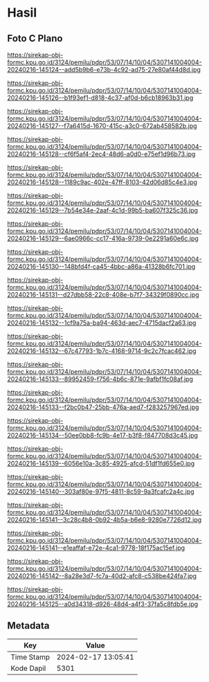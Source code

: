 # Hasil

## Foto C Plano

https://sirekap-obj-formc.kpu.go.id/3124/pemilu/pdpr/53/07/14/10/04/5307141004004-20240216-145124--add5b9b6-e73b-4c92-ad75-27e80af44d8d.jpg

https://sirekap-obj-formc.kpu.go.id/3124/pemilu/pdpr/53/07/14/10/04/5307141004004-20240216-145126--b1f93ef1-d818-4c37-af0d-b6cb18963b31.jpg

https://sirekap-obj-formc.kpu.go.id/3124/pemilu/pdpr/53/07/14/10/04/5307141004004-20240216-145127--f7a6415d-1670-415c-a3c0-672ab458582b.jpg

https://sirekap-obj-formc.kpu.go.id/3124/pemilu/pdpr/53/07/14/10/04/5307141004004-20240216-145128--cf6f5af4-2ec4-48d6-a0d0-e75ef1d96b73.jpg

https://sirekap-obj-formc.kpu.go.id/3124/pemilu/pdpr/53/07/14/10/04/5307141004004-20240216-145128--1189c9ac-402e-47ff-8103-42d06d85c4e3.jpg

https://sirekap-obj-formc.kpu.go.id/3124/pemilu/pdpr/53/07/14/10/04/5307141004004-20240216-145129--7b54e34e-2aaf-4c1d-99b5-ba607f325c36.jpg

https://sirekap-obj-formc.kpu.go.id/3124/pemilu/pdpr/53/07/14/10/04/5307141004004-20240216-145129--6ae0966c-cc17-416a-9739-0e2291a60e6c.jpg

https://sirekap-obj-formc.kpu.go.id/3124/pemilu/pdpr/53/07/14/10/04/5307141004004-20240216-145130--148bfd4f-ca45-4bbc-a86a-41328b6fc701.jpg

https://sirekap-obj-formc.kpu.go.id/3124/pemilu/pdpr/53/07/14/10/04/5307141004004-20240216-145131--d27dbb58-22c8-408e-b7f7-34329f0890cc.jpg

https://sirekap-obj-formc.kpu.go.id/3124/pemilu/pdpr/53/07/14/10/04/5307141004004-20240216-145132--1cf9a75a-ba94-463d-aec7-4715dacf2a63.jpg

https://sirekap-obj-formc.kpu.go.id/3124/pemilu/pdpr/53/07/14/10/04/5307141004004-20240216-145132--67c47793-1b7c-4168-9714-9c2c7fcac462.jpg

https://sirekap-obj-formc.kpu.go.id/3124/pemilu/pdpr/53/07/14/10/04/5307141004004-20240216-145133--89952459-f756-4b6c-871e-9afbf1fc08af.jpg

https://sirekap-obj-formc.kpu.go.id/3124/pemilu/pdpr/53/07/14/10/04/5307141004004-20240216-145133--f2bc0b47-25bb-476a-aed7-f283257967ed.jpg

https://sirekap-obj-formc.kpu.go.id/3124/pemilu/pdpr/53/07/14/10/04/5307141004004-20240216-145134--50ee0bb8-fc9b-4e17-b3f8-f847708d3c45.jpg

https://sirekap-obj-formc.kpu.go.id/3124/pemilu/pdpr/53/07/14/10/04/5307141004004-20240216-145139--6056e10a-3c85-4925-afcd-51df1fd655e0.jpg

https://sirekap-obj-formc.kpu.go.id/3124/pemilu/pdpr/53/07/14/10/04/5307141004004-20240216-145140--303af80e-97f5-4811-8c59-9a3fcafc2a4c.jpg

https://sirekap-obj-formc.kpu.go.id/3124/pemilu/pdpr/53/07/14/10/04/5307141004004-20240216-145141--3c28c4b8-0b92-4b5a-b6e8-9280e7726d12.jpg

https://sirekap-obj-formc.kpu.go.id/3124/pemilu/pdpr/53/07/14/10/04/5307141004004-20240216-145141--e1eaffaf-e72e-4ca1-9778-18f175ac15ef.jpg

https://sirekap-obj-formc.kpu.go.id/3124/pemilu/pdpr/53/07/14/10/04/5307141004004-20240216-145142--8a28e3d7-fc7a-40d2-afc8-c538be424fa7.jpg

https://sirekap-obj-formc.kpu.go.id/3124/pemilu/pdpr/53/07/14/10/04/5307141004004-20240216-145125--a0d34318-d926-48d4-a4f3-37fa5c8fdb5e.jpg


## Metadata

| Key        | Value               |
| ---------- | ------------------- |
| Time Stamp | 2024-02-17 13:05:41 |
| Kode Dapil | 5301                |



